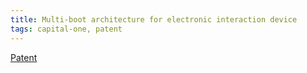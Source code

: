 ```yaml
---
title: Multi-boot architecture for electronic interaction device
tags: capital-one, patent
---
```

[Patent](https://patents.google.com/patent/US20220308891A1/en)